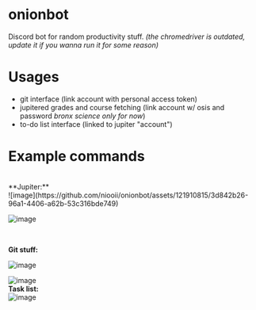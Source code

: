 # onionbot
Discord bot for random productivity stuff. *(the chromedriver is outdated, update it if you wanna run it for some reason)*

# Usages
- git interface (link account with personal access token)
- jupitered grades and course fetching (link account w/ osis and password *bronx science only for now*)
- to-do list interface (linked to jupiter "account")

# Example commands
<br>
**Jupiter:**
<br>
![image](https://github.com/niooii/onionbot/assets/121910815/3d842b26-96a1-4406-a62b-53c316bde749)
<br>

![image](https://github.com/niooii/onionbot/assets/121910815/db055e57-28ff-4abe-a9c1-6d5724a6d551)

<br>

**Git stuff:**
<br>

![image](https://github.com/niooii/onionbot/assets/121910815/2e085d95-46f6-4c23-8f93-f0b5c6bd9a31)
<br>

![image](https://github.com/niooii/onionbot/assets/121910815/18bbb0b7-857f-41f0-987b-e2a3da26f150)
<br>
**Task list:**
<br>
![image](https://github.com/niooii/onionbot/assets/121910815/f0c53429-38f7-42cf-b47c-0a839fa36a7d)
